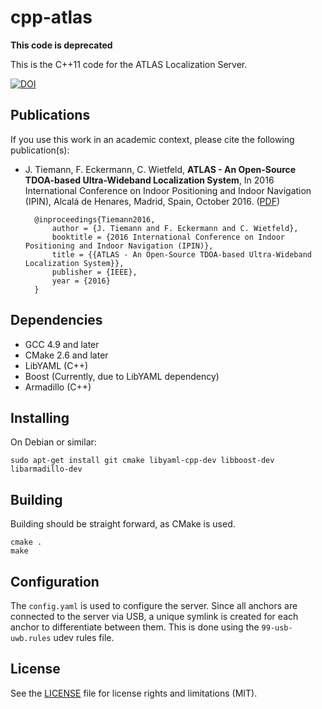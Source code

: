 cpp-atlas
================

**This code is deprecated**

This is the C++11 code for the ATLAS Localization Server.

[![DOI](https://zenodo.org/badge/20743/tudo-cni-atlas/cpp-atlas.svg)](https://zenodo.org/badge/latestdoi/20743/tudo-cni-atlas/cpp-atlas)

## Publications

If you use this work in an academic context, please cite the following publication(s):

* J. Tiemann, F. Eckermann, C. Wietfeld, **ATLAS - An Open-Source TDOA-based Ultra-Wideband Localization System**, In 2016 International Conference on Indoor Positioning and Indoor Navigation (IPIN), Alcalá de Henares, Madrid, Spain, October 2016. ([PDF](https://doi.org/10.1109/IPIN.2016.7743707))

        @inproceedings{Tiemann2016,
            author = {J. Tiemann and F. Eckermann and C. Wietfeld},
            booktitle = {2016 International Conference on Indoor Positioning and Indoor Navigation (IPIN)},
            title = {{ATLAS - An Open-Source TDOA-based Ultra-Wideband Localization System}},
            publisher = {IEEE},
            year = {2016}
        }


## Dependencies

* GCC 4.9 and later
* CMake 2.6 and later
* LibYAML (C++)
* Boost (Currently, due to LibYAML dependency)
* Armadillo (C++)


## Installing

On Debian or similar:

```Shell
sudo apt-get install git cmake libyaml-cpp-dev libboost-dev libarmadillo-dev
```

## Building

Building should be straight forward, as CMake is used.

```Shell
cmake .
make
```

## Configuration

The `config.yaml` is used to configure the server. 
Since all anchors are connected to the server via USB, a unique symlink is created for each anchor to differentiate between them. 
This is done using the `99-usb-uwb.rules` udev rules file.


## License

See the [LICENSE](LICENSE.md) file for license rights and limitations (MIT).
